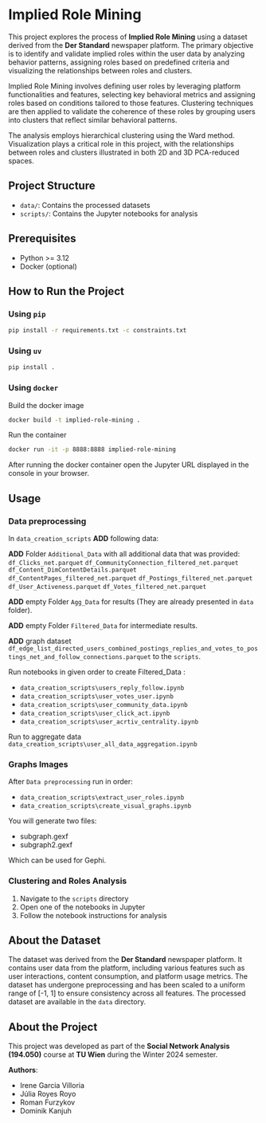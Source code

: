 # Implied Role Mining

This project explores the process of **Implied Role Mining** using a dataset derived from the **Der Standard** newspaper platform. The primary objective is to identify and validate implied roles within the user data by analyzing behavior patterns, assigning roles based on predefined criteria and visualizing the relationships between roles and clusters.

Implied Role Mining involves defining user roles by leveraging platform functionalities and features, selecting key behavioral metrics and assigning roles based on conditions tailored to those features. Clustering techniques are then applied to validate the coherence of these roles by grouping users into clusters that reflect similar behavioral patterns.

The analysis employs hierarchical clustering using the Ward method. Visualization plays a critical role in this project, with the relationships between roles and clusters illustrated in both 2D and 3D PCA-reduced spaces.

## Project Structure

- `data/`: Contains the processed datasets
- `scripts/`: Contains the Jupyter notebooks for analysis

## Prerequisites

- Python >= 3.12
- Docker (optional)

## How to Run the Project

### Using `pip`

```bash
pip install -r requirements.txt -c constraints.txt
```

### Using `uv`

```bash
pip install .
```

### Using `docker`

Build the docker image

```bash
docker build -t implied-role-mining .
```

Run the container

```bash
docker run -it -p 8888:8888 implied-role-mining
```

After running the docker container open the Jupyter URL displayed in the console in your browser.

## Usage

### Data preprocessing

In `data_creation_scripts` **ADD** following data:

**ADD** Folder `Additional_Data` with all additional data that was provided:
`df_Clicks_net.parquet`
`df_CommunityConnection_filtered_net.parquet`
`df_Content_DimContentDetails.parquet`
`df_ContentPages_filtered_net.parquet`
`df_Postings_filtered_net.parquet`
`df_User_Activeness.parquet`
`df_Votes_filtered_net.parquet`

**ADD** empty Folder `Agg_Data` for results (They are already presented in `data` folder).

**ADD** empty Folder `Filtered_Data` for intermediate results.

**ADD** graph dataset `df_edge_list_directed_users_combined_postings_replies_and_votes_to_postings_net_and_follow_connections.parquet` to the `scripts`.

Run notebooks in given order to create Filtered_Data :

- `data_creation_scripts\users_reply_follow.ipynb`
- `data_creation_scripts\user_votes_user.ipynb`
- `data_creation_scripts\user_community_data.ipynb`
- `data_creation_scripts\user_click_act.ipynb`
- `data_creation_scripts\user_acrtiv_centrality.ipynb`

Run to aggregate data
`data_creation_scripts\user_all_data_aggregation.ipynb`

### Graphs Images

After `Data preprocessing` run in order:

- `data_creation_scripts\extract_user_roles.ipynb`
- `data_creation_scripts\create_visual_graphs.ipynb`

You will generate two files:

- subgraph.gexf
- subgraph2.gexf

Which can be used for Gephi.

### Clustering and Roles Analysis

1. Navigate to the `scripts` directory
2. Open one of the notebooks in Jupyter
3. Follow the notebook instructions for analysis

## About the Dataset

The dataset was derived from the **Der Standard** newspaper platform. It contains user data from the platform, including various features such as user interactions, content consumption, and platform usage metrics. The dataset has undergone preprocessing and has been scaled to a uniform range of [-1, 1] to ensure consistency across all features. The processed dataset are available in the `data` directory.

## About the Project

This project was developed as part of the **Social Network Analysis (194.050)** course at **TU Wien** during the Winter 2024 semester.

**Authors**:

- Irene Garcia Villoria
- Júlia Royes Royo
- Roman Furzykov
- Dominik Kanjuh
